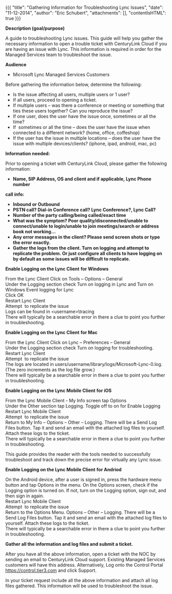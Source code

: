 {{{
  "title": "Gathering Information for Troubleshooting Lync Issues",
  "date": "11-12-2014",
  "author": "Eric Schubert",
  "attachments": [],
  "contentIsHTML": true
}}}

<p><strong>Description (goal/purpose)</strong>
</p>
<p>A guide to troubleshooting Lync issues. This guide will help you gather the necessary information to open a trouble ticket with CenturyLink Cloud if you are having an issue with Lync. This information is required in order for the Managed Services team to troubleshoot
  the issue.</p>
<p><strong>Audience</strong>
</p>
<ul>
  <li>Microsoft Lync Managed Services Customers</li>
</ul>
<p>Before gathering the information below, determine the following:</p>
<ul>
  <li>Is the issue affecting all users, multiple users&nbsp;or 1 user?</li>
  <li>If all users, proceed to opening a ticket.</li>
  <li>If multiple users&nbsp;– was there a conference or meeting or something that ties these users together? Can you reproduce the issue?</li>
  <li>If one user, does the user have the issue once, sometimes or all the time?</li>
  <li>If&nbsp; sometimes or all the time&nbsp;– does the user have the issue when connected to a different network? (home, office, coffeshop)</li>
  <li>If the user has the issue in multiple locations&nbsp;– does the user have the issue with multiple devices/clients? (iphone, ipad, android, mac, pc)</li>
</ul>
<p><strong>Information needed:</strong>
</p>
<p>Prior to opening a ticket with CenturyLink Cloud, please gather the following information:</p>
<ul>
  <li><strong>Name, SIP&nbsp;Address, OS and client&nbsp;and if applicable,&nbsp;Lync Phone number</strong>
  </li>
</ul>
<p><strong>call info:</strong>
</p>
<ul>
  <li><strong>Inbound or Outbound</strong>
  </li>
  <li><strong>PSTN call? Dial-in Conference call? Lync Conference?, Lync Call?</strong>
  </li>
  <li><strong>Number of the party calling/being called/exact time</strong>
  </li>
  <li><strong>What was the symptom? Poor quality/disconnected/unable to connect/unable to login/unable to join meetings/search or address book not working…</strong>
  </li>
  <li><strong>Any error messages in the client? Please send screen shots or type the error exactly.</strong>
  </li>
  <li><strong>Gather the logs from the client. Turn on logging and attempt to replicate the problem. Or just configure all clients to have logging on by default as some issues will be difficult to replicate.</strong>
  </li>
</ul>
<p><strong>Enable Logging on the Lync Client</strong> <strong>for Windows</strong>
</p>
<p>From the Lync Client Click on Tools – Options – General
  <br />Under the Logging section check Turn on logging in Lync and Turn on Windows Event logging for Lync
  <br />Click OK
  <br />Restart Lync Client
  <br />Attempt&nbsp; to replicate the issue
  <br />Logs can be found in &lt;username&gt;\tracing
  <br />There will typically be a searchable error in there a clue to point you further in troubleshooting.</p>
<p><strong>Enable Logging on the Lync Client</strong> <strong>for Mac</strong>
</p>
<p>From the Lync Client Click on Lync&nbsp;– Preferences&nbsp;– General
  <br />Under the Logging section check Turn on logging for troubleshooting.
  <br />Restart Lync Client
  <br />Attempt&nbsp; to replicate the issue
  <br />The logs are located in users/username/library/logs/Microsoft-Lync-0.log. (The zero increments as the log file grow.)
  <br />There will typically be a searchable error in there a clue to point you further in troubleshooting.</p>
<p><strong>Enable Logging on the Lync Mobile Client</strong> <strong>for iOS</strong>
</p>
<p>From the Lync Mobile Client - My Info screen&nbsp;tap Options
  <br />Under the&nbsp;Other section tap Logging. Toggle off to on for Enable Logging
  <br />Restart Lync Mobile Client
  <br />Attempt&nbsp; to replicate the issue
  <br />Return to My Info&nbsp;– Options&nbsp;– Other&nbsp;– Logging. There will be a Send Log Files button. Tap it and send an email with the attached log files to yourself. Attach these logs to the ticket.
  <br />There will typically be a searchable error in there a clue to point you further in troubleshooting.</p>
<p>This guide provides the reader with the tools needed to successfully troubleshoot and track down the precise error for virtually any Lync issue.</p>
<p><strong>Enable Logging on the Lync Mobile Client</strong> <strong>for Andriod</strong>
</p>
<p>On the Android device, after a user is signed in, press the hardware menu button and tap Options in the menu. On the Options screen, check if the Logging option is turned on. If not, turn on the Logging option, sign out, and then sign in again.
  <br />Restart Lync Mobile Client
  <br />Attempt&nbsp; to replicate the issue
  <br />Return to the Options Menu. Options&nbsp;– Other&nbsp;– Logging. There will be a Send Log Files button. Tap it and send an email with the attached log files to yourself. Attach these logs to the ticket.
  <br />There will typically be a searchable error in there a clue to point you further in troubleshooting.</p>
<p><strong>Gather all the information and log files and submit a ticket.</strong>
</p>
<p>After you have all the above information, open a ticket with the NOC by sending an email to CenturyLink Cloud support. Existing Managed Services customers will have this address. Alternatively, Log onto the Control Portal <a href="https://control.tier3.com/">https://control.tier3.com</a>  and click Support.</p>
<p>In your ticket request include all the above information and attach all log files gathered. This information will be used to troubleshoot the issue.</p>
